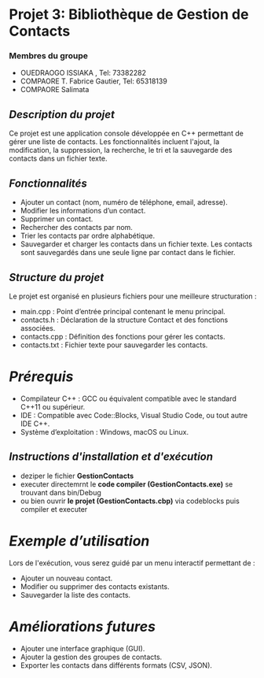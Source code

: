 # **Projet 3: Bibliothèque de Gestion de Contacts**

### Membres du groupe
* OUEDRAOGO ISSIAKA , Tel: 73382282
* COMPAORE T. Fabrice Gautier, Tel: 65318139
* COMPAORE Salimata


## *Description du projet*

Ce projet est une application console développée en C++ permettant de gérer une liste de contacts. Les fonctionnalités incluent l'ajout, la modification, la suppression, la recherche, le tri et la sauvegarde des contacts dans un fichier texte.


## *Fonctionnalités*
* Ajouter un contact (nom, numéro de téléphone, email, adresse).
* Modifier les informations d’un contact.
* Supprimer un contact.
* Rechercher des contacts par nom.
* Trier les contacts par ordre alphabétique.
* Sauvegarder et charger les contacts dans un fichier texte. Les contacts sont sauvegardés dans une seule ligne par contact dans le fichier.


## *Structure du projet*

Le projet est organisé en plusieurs fichiers pour une meilleure structuration :

* main.cpp : Point d’entrée principal contenant le menu principal.
* contacts.h : Déclaration de la structure Contact et des fonctions associées.
* contacts.cpp : Définition des fonctions pour gérer les contacts.
* contacts.txt : Fichier texte pour sauvegarder les contacts.


# *Prérequis*
* Compilateur C++ : GCC ou équivalent compatible avec le standard C++11 ou supérieur.
* IDE : Compatible avec Code::Blocks, Visual Studio Code, ou tout autre IDE C++.
* Système d’exploitation : Windows, macOS ou Linux.


## *Instructions d'installation et d'exécution*
* deziper le fichier **GestionContacts**
* executer directemrnt le **code compiler (GestionContacts.exe)** se trouvant dans bin/Debug
* ou bien ouvrir **le projet (GestionContacts.cbp)** via codeblocks puis compiler et executer


# *Exemple d’utilisation*
Lors de l'exécution, vous serez guidé par un menu interactif permettant de :
* Ajouter un nouveau contact.
* Modifier ou supprimer des contacts existants.
* Sauvegarder la liste des contacts.

# *Améliorations futures*
* Ajouter une interface graphique (GUI).
* Ajouter la gestion des groupes de contacts.
* Exporter les contacts dans différents formats (CSV, JSON).


